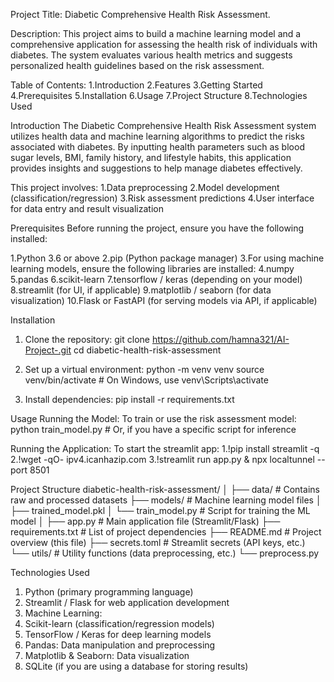 Project Title: Diabetic Comprehensive Health Risk Assessment.

Description:
This project aims to build a machine learning model and a comprehensive application for assessing the health risk of individuals with diabetes.
The system evaluates various health metrics and suggests personalized health guidelines based on the risk assessment.

Table of Contents:
1.Introduction
2.Features
3.Getting Started
4.Prerequisites
5.Installation
6.Usage
7.Project Structure
8.Technologies Used

Introduction
The Diabetic Comprehensive Health Risk Assessment system utilizes health data and machine learning algorithms to predict the risks associated with diabetes. 
By inputting health parameters such as blood sugar levels, BMI, family history, and lifestyle habits, 
this application provides insights and suggestions to help manage diabetes effectively.

This project involves:
1.Data preprocessing
2.Model development (classification/regression)
3.Risk assessment predictions
4.User interface for data entry and result visualization

Prerequisites
Before running the project, ensure you have the following installed:

1.Python 3.6 or above
2.pip (Python package manager)
3.For using machine learning models, ensure the following libraries are installed:
4.numpy
5.pandas
6.scikit-learn
7.tensorflow / keras (depending on your model)
8.streamlit (for UI, if applicable)
9.matplotlib / seaborn (for data visualization)
10.Flask or FastAPI (for serving models via API, if applicable)

Installation
1. Clone the repository:
git clone https://github.com/hamna321/AI-Project-.git
cd diabetic-health-risk-assessment

2. Set up a virtual environment:
python -m venv venv
source venv/bin/activate   # On Windows, use venv\Scripts\activate

3. Install dependencies:
pip install -r requirements.txt

Usage
Running the Model:
To train or use the risk assessment model:
python train_model.py   # Or, if you have a specific script for inference

Running the Application:
To start the streamlit app:
1.!pip install streamlit -q
2.!wget -qO- ipv4.icanhazip.com
3.!streamlit run app.py & npx localtunnel --port 8501

Project Structure
diabetic-health-risk-assessment/
│
├── data/                # Contains raw and processed datasets
├── models/              # Machine learning model files
│   ├── trained_model.pkl
│   └── train_model.py   # Script for training the ML model
│
├── app.py               # Main application file (Streamlit/Flask)
├── requirements.txt     # List of project dependencies
├── README.md            # Project overview (this file)
├── secrets.toml         # Streamlit secrets (API keys, etc.)
└── utils/               # Utility functions (data preprocessing, etc.)
    └── preprocess.py

Technologies Used
1. Python (primary programming language)
2. Streamlit / Flask for web application development
3. Machine Learning:
4. Scikit-learn (classification/regression models)
5. TensorFlow / Keras for deep learning models
6. Pandas: Data manipulation and preprocessing
7. Matplotlib & Seaborn: Data visualization
8. SQLite (if you are using a database for storing results)



